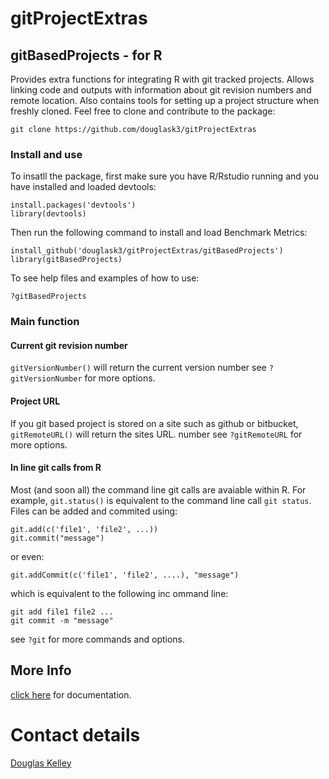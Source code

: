 # gitProjectExtras

## gitBasedProjects - for R

Provides extra functions for integrating R with git tracked projects. Allows linking code and outputs with information about git revision numbers and remote location. Also contains tools for setting up a project structure when freshly cloned. Feel free to clone and contribute to the package:

    git clone https://github.com/douglask3/gitProjectExtras


### Install and use

To insatll the package, first make sure you have R/Rstudio running and you have installed and loaded devtools:

    install.packages('devtools')
    library(devtools)

Then run the following command to install and load Benchmark Metrics:

    install_github('douglask3/gitProjectExtras/gitBasedProjects')
    library(gitBasedProjects)

To see help files and examples of how to use:

    ?gitBasedProjects

### Main function

#### Current git revision number

`gitVersionNumber()` will return the current version number see `?gitVersionNumber` for more options.


#### Project URL

If you git based project is stored on a site such as github or bitbucket, `gitRemoteURL()` will return the sites URL. number see `?gitRemoteURL` for more options.

#### In line git calls from R

Most (and soon all) the command line git calls are avaiable within R. For example, `git.status()` is equivalent to the command line call `git status`. Files can be added and commited using:

    git.add(c('file1', 'file2', ...))
    git.commit("message")
    
or even:

    git.addCommit(c('file1', 'file2', ....), "message")
    
which is equivalent to the following inc ommand line:

    git add file1 file2 ...
    git commit -m "message"
    
see `?git` for more commands and options.




## More Info
[click here](http://douglask3.github.io/docs/gitProjectExtras-manual.pdff) for documentation.


# Contact details
[Douglas Kelley](mailto:douglas.i.kelley@gmail.com)

